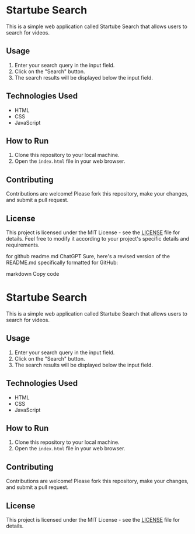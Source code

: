 # Startube Search

This is a simple web application called Startube Search that allows users to search for videos.

## Usage

1. Enter your search query in the input field.
2. Click on the "Search" button.
3. The search results will be displayed below the input field.

## Technologies Used

- HTML
- CSS
- JavaScript

## How to Run

1. Clone this repository to your local machine.
2. Open the `index.html` file in your web browser.

## Contributing

Contributions are welcome! Please fork this repository, make your changes, and submit a pull request.

## License

This project is licensed under the MIT License - see the [LICENSE](LICENSE) file for details.
Feel free to modify it according to your project's specific details and requirements.


for github readme.md
ChatGPT
Sure, here's a revised version of the README.md specifically formatted for GitHub:

markdown
Copy code
# Startube Search

This is a simple web application called Startube Search that allows users to search for videos.

## Usage

1. Enter your search query in the input field.
2. Click on the "Search" button.
3. The search results will be displayed below the input field.

## Technologies Used

- HTML
- CSS
- JavaScript

## How to Run

1. Clone this repository to your local machine.
2. Open the `index.html` file in your web browser.

## Contributing

Contributions are welcome! Please fork this repository, make your changes, and submit a pull request.

## License

This project is licensed under the MIT License - see the [LICENSE](LICENSE) file for details.
